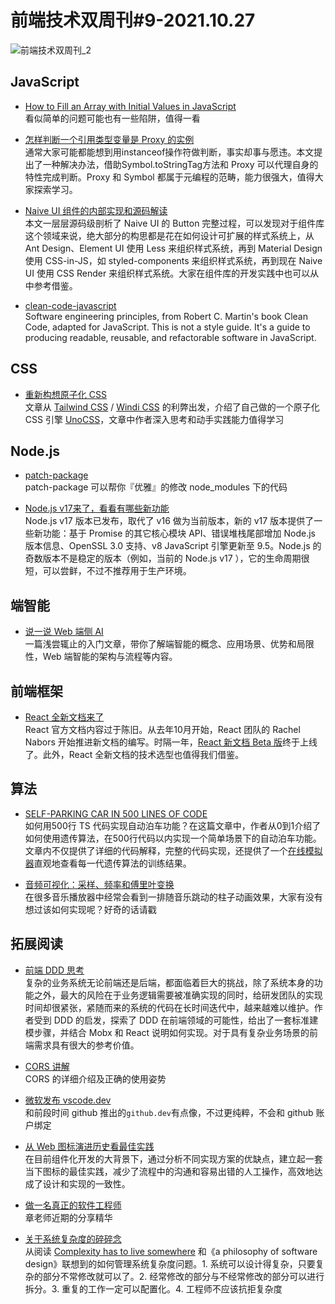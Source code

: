 # 前端技术双周刊#9-2021.10.27

![前端技术双周刊_2](https://user-images.githubusercontent.com/4032009/138925202-12e2297f-6ecb-46e2-bd8d-d5bec63a30c3.png)

## JavaScript

- [How to Fill an Array with Initial Values in JavaScript](https://dmitripavlutin.com/javascript-fill-array/)
<br>看似简单的问题可能也有一些陷阱，值得一看

- [怎样判断一个引用类型变量是 Proxy 的实例](https://juejin.cn/post/6865910564817010702)
<br>通常大家可能都能想到用instanceof操作符做判断，事实却事与愿违。本文提出了一种解决办法，借助Symbol.toStringTag方法和 Proxy 可以代理自身的特性完成判断。Proxy 和 Symbol 都属于元编程的范畴，能力很强大，值得大家探索学习。

- [Naive UI 组件的内部实现和源码解读](https://mp.weixin.qq.com/s/JdBmq6WPzDeo5GI3YWLDTw)
<br>本文一层层源码级剖析了 Naive UI 的 Button 完整过程，可以发现对于组件库这个领域来说，绝大部分的构思都是花在如何设计可扩展的样式系统上，从 Ant Design、Element UI 使用 Less 来组织样式系统，再到 Material Design 使用 CSS-in-JS，如 styled-components 来组织样式系统，再到现在 Naive UI 使用 CSS Render 来组织样式系统。大家在组件库的开发实践中也可以从中参考借鉴。

- [clean-code-javascript](https://github.com/ryanmcdermott/clean-code-javascript)
<br>Software engineering principles, from Robert C. Martin's book Clean Code, adapted for JavaScript. This is not a style guide. It's a guide to producing readable, reusable, and refactorable software in JavaScript.

## CSS

- [重新构想原子化 CSS](https://antfu.me/posts/reimagine-atomic-css-zh)
<br>文章从 [Tailwind CSS](https://tailwindcss.com/) / [Windi CSS](https://cn.windicss.org/) 的利弊出发，介绍了自己做的一个原子化 CSS 引擎 [UnoCSS](https://github.com/antfu/unocss)，文章中作者深入思考和动手实践能力值得学习

## Node.js

- [patch-package](https://zhuanlan.zhihu.com/p/424952162)
<br>patch-package 可以帮你『优雅』的修改 node_modules 下的代码

- [Node.js v17来了，看看有哪些新功能](https://mp.weixin.qq.com/s/JliFSL-118HOrlliBkJiiQ)
<br>Node.js v17 版本已发布，取代了 v16 做为当前版本，新的 v17 版本提供了一些新功能：基于 Promise 的其它核心模块 API、错误堆栈尾部增加 Node.js 版本信息、OpenSSL 3.0 支持、v8 JavaScript 引擎更新至 9.5。Node.js 的奇数版本不是稳定的版本（例如，当前的 Node.js v17 ），它的生命周期很短，可以尝鲜，不过不推荐用于生产环境。

## 端智能

- [说一说 Web 端侧 AI](https://mp.weixin.qq.com/s/9PoFZVs7jiI992y6MWLqUQ)
<br>一篇浅尝辄止的入门文章，带你了解端智能的概念、应用场景、优势和局限性，Web 端智能的架构与流程等内容。

## 前端框架

- [React 全新文档来了](https://zhuanlan.zhihu.com/p/424425002)
<br>React 官方文档内容过于陈旧。从去年10月开始，React 团队的 Rachel Nabors 开始推进新文档的编写。时隔一年，[React 新文档 Beta 版](https://beta.reactjs.org/)终于上线了。此外，React 全新文档的技术选型也值得我们借鉴。

## 算法

- [SELF-PARKING CAR IN 500 LINES OF CODE](https://trekhleb.dev/blog/2021/self-parking-car-evolution/)
<br>如何用500行 TS 代码实现自动泊车功能？在这篇文章中，作者从0到1介绍了如何使用遗传算法，在500行代码以内实现一个简单场景下的自动泊车功能。文章内不仅提供了详细的代码解释，完整的代码实现，还提供了一个[在线模拟器](https://trekhleb.dev/self-parking-car-evolution)直观地查看每一代遗传算法的训练结果。

- [音频可视化：采样、频率和傅里叶变换](https://cjting.me/2021/08/07/fourier-transform-and-audio-visualization/)
<br>在很多音乐播放器中经常会看到一排随音乐跳动的柱子动画效果，大家有没有想过该如何实现呢？好奇的话请戳

## 拓展阅读

- [前端 DDD 思考](https://zhuanlan.zhihu.com/p/421300074)
<br>复杂的业务系统无论前端还是后端，都面临着巨大的挑战，除了系统本身的功能之外，最大的风险在于业务逻辑需要被准确实现的同时，给研发团队的实现时间却很紧张，紧随而来的系统的代码在长时间迭代中，越来越难以维护。作者受到 DDD 的启发，探索了 DDD 在前端领域的可能性，给出了一套标准建模步骤，并结合 Mobx 和 React 说明如何实现。对于具有复杂业务场景的前端需求具有很大的参考价值。

- [CORS 讲解](https://jakearchibald.com/2021/cors/)
<br>CORS 的详细介绍及正确的使用姿势

- [微软发布 vscode.dev](https://zhuanlan.zhihu.com/p/424134878)
<br>和前段时间 github 推出的`github.dev`有点像，不过更纯粹，不会和 github 账户绑定

- [从 Web 图标演进历史看最佳实践](https://mp.weixin.qq.com/s/fubW5UTFoqe94XZUdTETVQ)
<br>在目前组件化开发的大背景下，通过分析不同实现方案的优缺点，建立起一套当下图标的最佳实践，减少了流程中的沟通和容易出错的人工操作，高效地达成了设计和实现的一致性。

- [做一名真正的软件工程师](https://mp.weixin.qq.com/s/_YsFab4yuaNkDMVc_55qwQ)
<br>章老师近期的分享精华

- [关于系统复杂度的碎碎念](https://mp.weixin.qq.com/s?__biz=Mzk0MDIwNzM2MA==&mid=2247484408&idx=1&sn=a47e9da5a93882ae3492caffed97d0a3)
<br>从阅读 [Complexity has to live somewhere](https://ferd.ca/complexity-has-to-live-somewhere.html) 和《a philosophy of software design》联想到的如何管理系统复杂度问题。1. 系统可以设计得复杂，只要复杂的部分不常修改就可以了。2. 经常修改的部分与不经常修改的部分可以进行拆分。3. 重复的工作一定可以配置化。4. 工程师不应该抗拒复杂度
